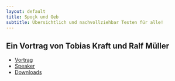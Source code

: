 ```yaml
---
layout: default
title: Spock und Geb
subtitle: Übersichtlich und nachvollziehbar Testen für alle!
---
```


## Ein Vortrag von Tobias Kraft und Ralf Müller

* [Vortrag](vortrag.html)
* [Speaker](speaker.html)
* [Downloads](downloads.html)

